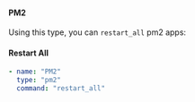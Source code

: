 #### PM2

Using this type, you can `restart_all` pm2 apps:

#### Restart All

```yaml
- name: "PM2"
  type: "pm2"
  command: "restart_all"
```

 
